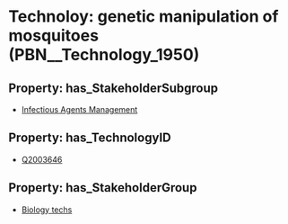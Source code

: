 # Technoloy: __genetic manipulation of mosquitoes__ (PBN__Technology_1950)

## Property: has_StakeholderSubgroup

* [Infectious Agents Management](PBN__TechSubgroup_187)

## Property: has_TechnologyID

* [Q2003646](Q2003646)

## Property: has_StakeholderGroup

* [Biology techs](PBN__TechGroup_15)

